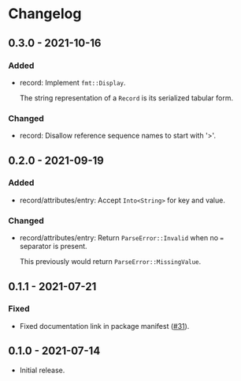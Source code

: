 # Changelog

## 0.3.0 - 2021-10-16

### Added

  * record: Implement `fmt::Display`.

    The string representation of a `Record` is its serialized tabular form.

### Changed

  * record: Disallow reference sequence names to start with '>'.

## 0.2.0 - 2021-09-19

### Added

  * record/attributes/entry: Accept `Into<String>` for key and value.

### Changed

  * record/attributes/entry: Return `ParseError::Invalid` when no `=`
    separator is present.

    This previously would return `ParseError::MissingValue`.

## 0.1.1 - 2021-07-21

### Fixed

  * Fixed documentation link in package manifest ([#31]).

[#31]: https://github.com/zaeleus/noodles/issues/31

## 0.1.0 - 2021-07-14

  * Initial release.
